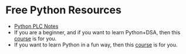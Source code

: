 # Free Python Resources 
- [Python PLC Notes](https://github.com/AnanthMAthreya/1st-year-resources-2022-scheme-rvce/tree/main/Programming%20Language%20Course(PLC)/Python%20PLC)
- If you are a beginner, and if you want to learn Python+DSA, then this [course](https://nptel.ac.in/courses/106106145) is for you.
- If you want to learn Python in a fun way, then this [course](https://nptel.ac.in/courses/106106182) is for you.
